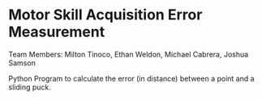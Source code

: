 # Motor Skill Acquisition Error Measurement

Team Members: Milton Tinoco, Ethan Weldon, Michael Cabrera, Joshua Samson

Python Program to calculate the error (in distance) between a point and a sliding puck.